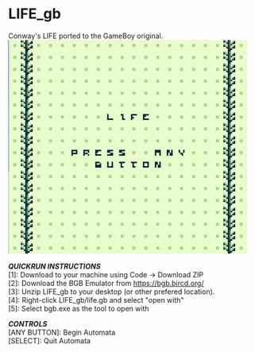 # LIFE_gb
 Conway's LIFE ported to the GameBoy original.
 ![splash image](splash.png)

 *****QUICKRUN INSTRUCTIONS*****<br>
 [1]: Download to your machine using Code -> Download ZIP<br>
 [2]: Download the BGB Emulator from https://bgb.bircd.org/<br>
 [3]: Unzip LIFE_gb to your desktop (or other prefered location).<br>
 [4]: Right-click LIFE_gb/life.gb and select "open with"<br>
 [5]: Select bgb.exe as the tool to open with<br>
 
 *****CONTROLS*****<br>
 [ANY BUTTON]: Begin Automata<br>
 [SELECT]:     Quit Automata<br>
